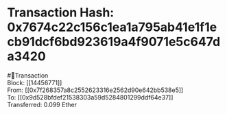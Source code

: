 
Transaction Hash: 0x7674c22c156c1ea1a795ab41e1f1ecb91dcf6bd923619a4f9071e5c647da3420
====================================================================================
  
#💸Transaction  
Block: [[14456771]]  
From: [[0x7f268357a8c2552623316e2562d90e642bb538e5]]  
To: [[0x9d528bfdef21538303a59d5284801299ddf64e37]]  
Transferred: 0.099 Ether